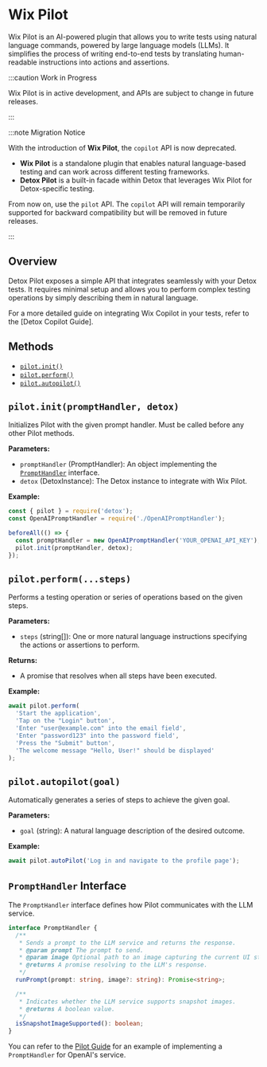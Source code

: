 # Wix Pilot

Wix Pilot is an AI-powered plugin that allows you to write tests using natural language commands, powered by large language models (LLMs). It simplifies the process of writing end-to-end tests by translating human-readable instructions into actions and assertions.

:::caution Work in Progress

Wix Pilot is in active development, and APIs are subject to change in future releases.

:::

:::note Migration Notice


With the introduction of **Wix Pilot**, the `copilot` API is now deprecated.

- **Wix Pilot** is a standalone plugin that enables natural language-based testing and can work across different testing frameworks.
- **Detox Pilot** is a built-in facade within Detox that leverages Wix Pilot for Detox-specific testing.

From now on, use the `pilot` API. The `copilot` API will remain temporarily supported for backward compatibility but will be removed in future releases.

:::

## Overview

Detox Pilot exposes a simple API that integrates seamlessly with your Detox tests. It requires minimal setup and allows you to perform complex testing operations by simply describing them in natural language.

For a more detailed guide on integrating Wix Copilot in your tests, refer to the [Detox Copilot Guide].

## Methods

- [`pilot.init()`](#pilotinitprompthandler-detox)
- [`pilot.perform()`](#pilotperformsteps)
- [`pilot.autopilot()`](#pilotautopilotgoal)

## `pilot.init(promptHandler, detox)`

Initializes Pilot with the given prompt handler. Must be called before any other Pilot methods.

**Parameters:**

- `promptHandler` (PromptHandler): An object implementing the [`PromptHandler`](#prompthandler-interface) interface.
-  `detox` (DetoxInstance): The Detox instance to integrate with Wix Pilot.

**Example:**

```javascript
const { pilot } = require('detox');
const OpenAIPromptHandler = require('./OpenAIPromptHandler');

beforeAll(() => {
  const promptHandler = new OpenAIPromptHandler('YOUR_OPENAI_API_KEY');
  pilot.init(promptHandler, detox);
});
```

## `pilot.perform(...steps)`

Performs a testing operation or series of operations based on the given steps.

**Parameters:**

- `steps` (string[]): One or more natural language instructions specifying the actions or assertions to perform.

**Returns:**

- A promise that resolves when all steps have been executed.

**Example:**

```javascript
await pilot.perform(
  'Start the application',
  'Tap on the "Login" button',
  'Enter "user@example.com" into the email field',
  'Enter "password123" into the password field',
  'Press the "Submit" button',
  'The welcome message "Hello, User!" should be displayed'
);
```
## `pilot.autopilot(goal)`

Automatically generates a series of steps to achieve the given goal.

**Parameters:**

- `goal` (string): A natural language description of the desired outcome.

**Example:**

  ```javascript
  await pilot.autoPilot('Log in and navigate to the profile page');
  ```

## `PromptHandler` Interface

The `PromptHandler` interface defines how Pilot communicates with the LLM service.

```typescript
interface PromptHandler {
  /**
   * Sends a prompt to the LLM service and returns the response.
   * @param prompt The prompt to send.
   * @param image Optional path to an image capturing the current UI state.
   * @returns A promise resolving to the LLM's response.
   */
  runPrompt(prompt: string, image?: string): Promise<string>;

  /**
   * Indicates whether the LLM service supports snapshot images.
   * @returns A boolean value.
   */
  isSnapshotImageSupported(): boolean;
}
```

You can refer to the [Pilot Guide] for an example of implementing a `PromptHandler` for OpenAI's service.

[Pilot Guide]: ../pilot/testing-with-pilot
